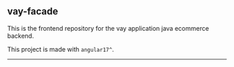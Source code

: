 ## vay-facade

This is the frontend repository for the vay application java ecommerce backend.

This project is made with `angular17^`.

___
